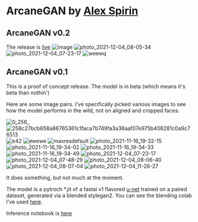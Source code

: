 # ArcaneGAN by [Alex Spirin](https://twitter.com/devdef)

## ArcaneGAN v0.2
The release is [live](https://github.com/Sxela/ArcaneGAN/releases/tag/v0.2)
![image](https://user-images.githubusercontent.com/11751592/144801598-3196be69-c462-4637-a267-f246a4460204.png)
![photo_2021-12-04_08-05-34](https://user-images.githubusercontent.com/11751592/144984175-0b063911-4654-499d-a98c-d2e12622dd31.jpg)
![photo_2021-12-04_07-23-17](https://user-images.githubusercontent.com/11751592/144984187-d1679d94-dcd4-43fc-9626-869380410a9b.jpg)
![weewq](https://user-images.githubusercontent.com/11751592/144984243-6387263b-0827-478a-ac1e-1ee93f9ddec6.jpg)


## ArcaneGAN v0.1 

This is a proof of concept release. 
The model is in beta (which means it's beta than nothin')

Here are some image pairs. I've specifically picked various images to see how the model performs in the wild, not on aligned and cropped faces.

![0_256_](https://user-images.githubusercontent.com/11751592/144793668-be43ba18-a8c3-4b37-ba95-fc7bf56c5648.jpg)
![258c27bcb658a86765361c1faca7b749fa3a36aaf07e975b408281c0a9c76513](https://user-images.githubusercontent.com/11751592/144793712-11f7438f-0f14-4a50-bae6-673a1461ba71.jpg)
![e42](https://user-images.githubusercontent.com/11751592/144793847-121d6c17-f2a2-484d-a2ed-35f53f27197c.jpg)
![ewewe](https://user-images.githubusercontent.com/11751592/144793886-e3063e9c-fcb7-4570-82cb-0bcc3bc42b58.jpg)
![maxresdefault](https://user-images.githubusercontent.com/11751592/144793912-c58ff819-1f13-4bf8-89da-643fe08889fa.jpg)
![photo_2021-11-16_19-32-15](https://user-images.githubusercontent.com/11751592/144793930-e85dcd44-3417-4bff-b170-e6b39a2f57ca.jpg)
![photo_2021-11-16_19-34-02](https://user-images.githubusercontent.com/11751592/144793943-63bdecf1-c5e0-4b05-8f31-0dd14fd8c124.jpg)
![photo_2021-11-16_19-34-33](https://user-images.githubusercontent.com/11751592/144793967-bdc73e78-abe9-4678-86cf-7fd71545963f.jpg)
![photo_2021-11-16_19-34-49](https://user-images.githubusercontent.com/11751592/144793979-c03216a1-414f-41c5-8f46-492d9be09d40.jpg)
![photo_2021-12-04_07-23-17](https://user-images.githubusercontent.com/11751592/144794058-1404130d-847b-4e3e-b66f-22e859c57666.jpg)
![photo_2021-12-04_07-48-29](https://user-images.githubusercontent.com/11751592/144794159-19d48ac0-79f2-4cc2-867b-fafb4acb9191.jpg)
![photo_2021-12-04_08-06-40](https://user-images.githubusercontent.com/11751592/144794243-b64b2cf9-2032-4022-9a34-94d65b283566.jpg)
![photo_2021-12-04_08-07-04](https://user-images.githubusercontent.com/11751592/144794253-600c0bc4-5176-4142-81d5-e389aaf1e917.jpg)
![photo_2021-12-04_11-26-27](https://user-images.githubusercontent.com/11751592/144794261-b6f868ca-8dfb-4ea2-9e60-66cf683b2569.jpg)


It does something, but not much at the moment. 

The model is a pytroch *.jit of a fastai v1 flavored [u-net](https://fastai1.fast.ai/vision.models.unet.html) trained on a paired dataset, generated via a blended stylegan2. You can see the blending colab I've used [here](https://github.com/Sxela/stylegan3_blending). 

Inference notebook is [here](https://colab.research.google.com/drive/1r1hhciakk5wHaUn1eJk7TP58fV9mjy_W?usp=sharing)
